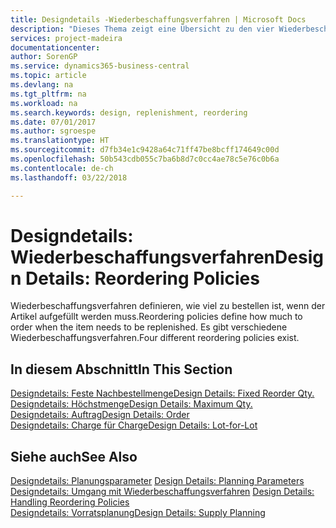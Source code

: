 ```yaml
---
title: Designdetails -Wiederbeschaffungsverfahren | Microsoft Docs
description: "Dieses Thema zeigt eine Übersicht zu den vier Wiederbeschaffungsverfahren, die für einen Wiederauffüllauftrag verfügbar sind."
services: project-madeira
documentationcenter: 
author: SorenGP
ms.service: dynamics365-business-central
ms.topic: article
ms.devlang: na
ms.tgt_pltfrm: na
ms.workload: na
ms.search.keywords: design, replenishment, reordering
ms.date: 07/01/2017
ms.author: sgroespe
ms.translationtype: HT
ms.sourcegitcommit: d7fb34e1c9428a64c71ff47be8bcff174649c00d
ms.openlocfilehash: 50b543cdb055c7ba6b8d7c0cc4ae78c5e76c0b6a
ms.contentlocale: de-ch
ms.lasthandoff: 03/22/2018

---
```

# <a name="design-details-reordering-policies"></a><span data-ttu-id="bb5fe-103">Designdetails: Wiederbeschaffungsverfahren</span><span class="sxs-lookup"><span data-stu-id="bb5fe-103">Design Details: Reordering Policies</span></span>
<span data-ttu-id="bb5fe-104">Wiederbeschaffungsverfahren definieren, wie viel zu bestellen ist, wenn der Artikel aufgefüllt werden muss.</span><span class="sxs-lookup"><span data-stu-id="bb5fe-104">Reordering policies define how much to order when the item needs to be replenished.</span></span> <span data-ttu-id="bb5fe-105">Es gibt verschiedene Wiederbeschaffungsverfahren.</span><span class="sxs-lookup"><span data-stu-id="bb5fe-105">Four different reordering policies exist.</span></span>  

## <a name="in-this-section"></a><span data-ttu-id="bb5fe-106">In diesem Abschnitt</span><span class="sxs-lookup"><span data-stu-id="bb5fe-106">In This Section</span></span>  
[<span data-ttu-id="bb5fe-107">Designdetails: Feste Nachbestellmenge</span><span class="sxs-lookup"><span data-stu-id="bb5fe-107">Design Details: Fixed Reorder Qty.</span></span>](design-details-fixed-reorder-qty.md)  
[<span data-ttu-id="bb5fe-108">Designdetails: Höchstmenge</span><span class="sxs-lookup"><span data-stu-id="bb5fe-108">Design Details: Maximum Qty.</span></span>](design-details-maximum-qty.md)  
[<span data-ttu-id="bb5fe-109">Designdetails: Auftrag</span><span class="sxs-lookup"><span data-stu-id="bb5fe-109">Design Details: Order</span></span>](design-details-order.md)  
[<span data-ttu-id="bb5fe-110">Designdetails: Charge für Charge</span><span class="sxs-lookup"><span data-stu-id="bb5fe-110">Design Details: Lot-for-Lot</span></span>](design-details-lot-for-lot.md)  

## <a name="see-also"></a><span data-ttu-id="bb5fe-111">Siehe auch</span><span class="sxs-lookup"><span data-stu-id="bb5fe-111">See Also</span></span>  
<span data-ttu-id="bb5fe-112">[Designdetails: Planungsparameter](design-details-planning-parameters.md) </span><span class="sxs-lookup"><span data-stu-id="bb5fe-112">[Design Details: Planning Parameters](design-details-planning-parameters.md) </span></span>  
<span data-ttu-id="bb5fe-113">[Designdetails: Umgang mit Wiederbeschaffungsverfahren](design-details-handling-reordering-policies.md) </span><span class="sxs-lookup"><span data-stu-id="bb5fe-113">[Design Details: Handling Reordering Policies](design-details-handling-reordering-policies.md) </span></span>  
[<span data-ttu-id="bb5fe-114">Designdetails: Vorratsplanung</span><span class="sxs-lookup"><span data-stu-id="bb5fe-114">Design Details: Supply Planning</span></span>](design-details-supply-planning.md)


